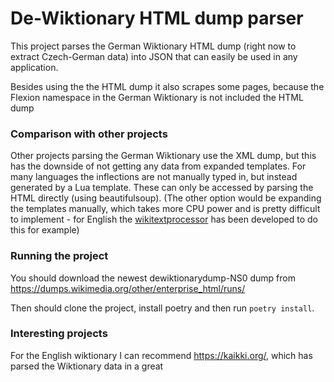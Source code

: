# De-Wiktionary HTML dump parser

This project parses the German Wiktionary HTML dump (right now to extract Czech-German data) into JSON that can easily be used in any application. 

Besides using the the HTML dump it also scrapes some pages, because the Flexion namespace in the German Wiktionary is not included the HTML dump


### Comparison with other projects

Other projects parsing the German Wiktionary use the XML dump, but this has the downside of not getting any data from expanded templates. For many languages the inflections are not manually typed in, but instead generated by a Lua template. These can only be accessed by parsing the HTML directly (using beautifulsoup). (The other option would be expanding the templates manually, which takes more CPU power and is pretty difficult to implement - for English the [wikitextprocessor](https://github.com/tatuylonen/wikitextprocessor) has been developed to do this for example)



### Running the project

You should download the newest dewiktionarydump-NS0 dump from https://dumps.wikimedia.org/other/enterprise_html/runs/

Then should clone the project, install poetry and then run `poetry install`. 


### Interesting projects

For the English wiktionary I can recommend https://kaikki.org/, which has parsed the Wiktionary data in a great 